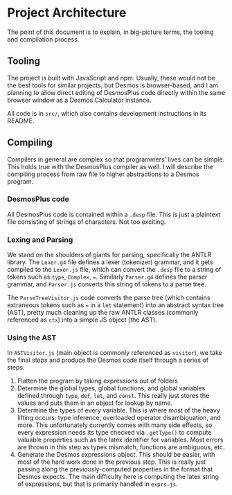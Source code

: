 # Project Architecture

The point of this document is to explain, in big-picture terms, the tooling and compilation process.

## Tooling

The project is built with JavaScript and npm. Usually, these would not be the best tools for similar projects, but Desmos is browser-based, and I am planning to allow direct editing of DesmosPlus code directly within the same browser window as a Desmos Calculator instance.

All code is in `src/`, which also contains development instructions in its README.

## Compiling

Compilers in general are complex so that programmers' lives can be simple. This holds true with the DesmosPlus compiler as well. I will describe the compiling process from raw file to higher abstractions to a Desmos program.

### DesmosPlus code

All DesmosPlus code is contained within a `.desp` file. This is just a plaintext file consisting of strings of characters. Not too exciting.

### Lexing and Parsing

We stand on the shoulders of giants for parsing, specifically the ANTLR library. The `Lexer.g4` file defines a lexer (tokenizer) grammar, and it gets compiled to the `Lexer.js` file, which can convert the `.desp` file to a string of tokens such as `type`, `Complex`, `=`. Similarly `Parser.g4` defines the parser grammar, and `Parser.js` converts this string of tokens to a parse tree.

The `ParseTreeVisitor.js` code converts the parse tree (which contains extraneous tokens such as `=` in a `let` statement) into an abstract syntax tree (AST), pretty much cleaning up the raw ANTLR classes (commonly referenced as `ctx`) into a simple JS object (the AST).

### Using the AST

In `ASTVisitor.js` (main object is commonly referenced as `visitor`), we take the final steps and produce the Desmos code itself through a series of steps:

1. Flatten the program by taking expressions out of folders
2. Determine the global types, global functions, and global variables defined through `type`, `def`, `let`, and `const`. This really just stores the values and puts them in an object for lookup by name.
3. Determine the types of every variable. This is where most of the heavy lifting occurs: type inference, overloaded operator disambiguation, and more. This unfortunately currently comes with many side effects, so every expression needs its type checked via `.getType()` to compute valuable properties such as the latex identifier for variables. Most errors are thrown in this step as types mismatch, functions are ambiguous, etc.
4. Generate the Desmos expressions object. This should be easier, with most of the hard work done in the previous step. This is really just passing along the previously-computed properties in the format that Desmos expects. The main difficulty here is computing the latex string of expressions, but that is primarily handled in `exprs.js`.
